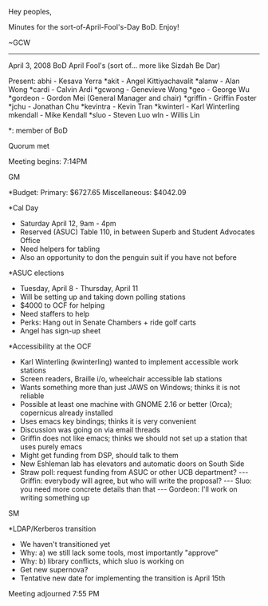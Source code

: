 Hey peoples,

Minutes for the sort-of-April-Fool's-Day BoD. Enjoy!

~GCW

---------------------------------

April 3, 2008
BoD April Fool's (sort of... more like Sizdah Be Dar)

Present:
abhi - Kesava Yerra
*akit - Angel Kittiyachavalit
*alanw - Alan Wong
*cardi - Calvin Ardi
*gcwong - Genevieve Wong
*geo - George Wu
*gordeon - Gordon Mei (General Manager and chair)
*griffin - Griffin Foster
*jchu - Jonathan Chu
*kevintra - Kevin Tran
*kwinterl - Karl Winterling
mkendall - Mike Kendall
*sluo - Steven Luo
wln - Willis Lin

*: member of BoD

Quorum met

Meeting begins: 7:14PM

GM

*Budget:
Primary: $6727.65
Miscellaneous: $4042.09

*Cal Day
- Saturday April 12, 9am - 4pm
- Reserved (ASUC) Table 110, in between Superb and Student Advocates Office
- Need helpers for tabling
- Also an opportunity to don the penguin suit if you have not before

*ASUC elections
- Tuesday, April 8 - Thursday, April 11
- Will be setting up and taking down polling stations
- $4000 to OCF for helping
- Need staffers to help
- Perks: Hang out in Senate Chambers + ride golf carts
- Angel has sign-up sheet

*Accessibility at the OCF
- Karl Winterling (kwinterling) wanted to implement accessible work stations
- Screen readers, Braille i/o, wheelchair accessible lab stations
- Wants something more than just JAWS on Windows; thinks it is not reliable
- Possible at least one machine with GNOME 2.16 or better (Orca); 
copernicus already installed
- Uses emacs key bindings; thinks it is very convenient
- Discussion was going on via email threads
- Griffin does not like emacs; thinks we should not set up a station 
that uses purely emacs
- Might get funding from DSP, should talk to them
- New Eshleman lab has elevators and automatic doors on South Side
- Straw poll: request funding from ASUC or other UCB department?
--- Griffin: everybody will agree, but who will write the proposal?
--- Sluo: you need more concrete details than that
--- Gordeon: I'll work on writing something up

SM

*LDAP/Kerberos transition
- We haven't transitioned yet
- Why: a) we still lack some tools, most importantly "approve"
- Why: b) library conflicts, which sluo is working on
- Get new supernova?
- Tentative new date for implementing the transition is April 15th

Meeting adjourned 7:55 PM

